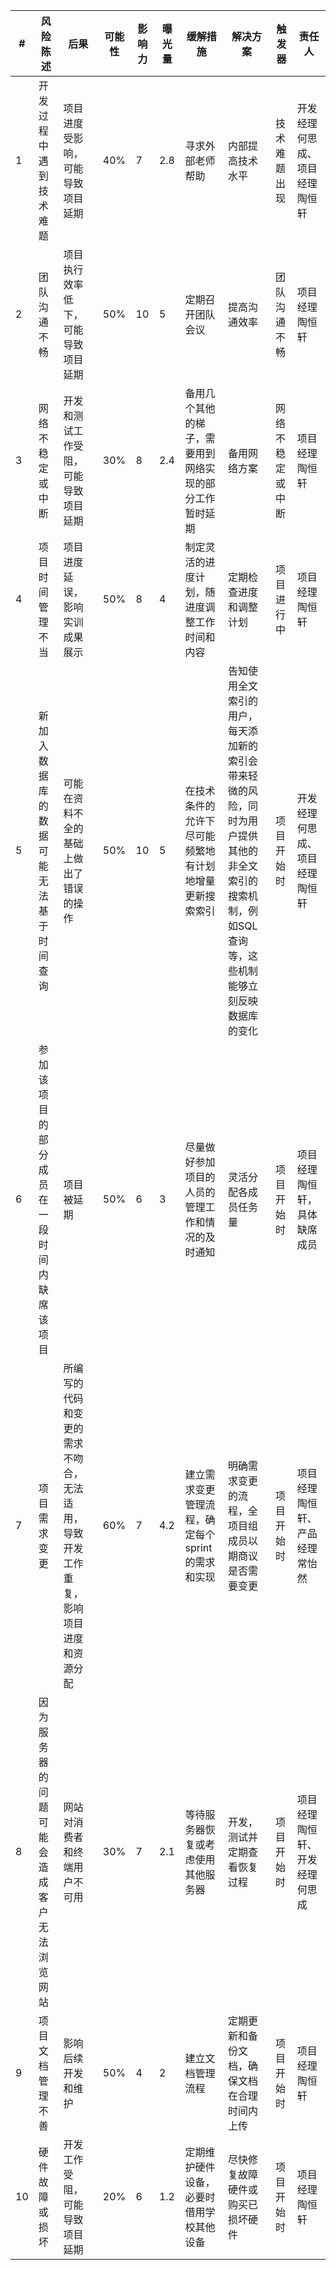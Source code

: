 | #  | 风险陈述                     | 后果                     | 可能性 | 影响力 | 曝光量 | 缓解措施               | 解决方案                               | 触发器       | 责任人            |
|----|------------------------------|--------------------------|--------|--------|--------|------------------------|----------------------------------------|--------------|------------------|
| 1  | 开发过程中遇到技术难题       | 项目进度受影响，可能导致项目延期 | 40%    | 7      | 2.8    | 寻求外部老师帮助       | 内部提高技术水平                       | 技术难题出现 | 开发经理何思成、项目经理陶恒轩 |
| 2  | 团队沟通不畅                 | 项目执行效率低下，可能导致项目延期 | 50%    | 10     | 5      | 定期召开团队会议       | 提高沟通效率                           | 团队沟通不畅 | 项目经理陶恒轩     |
| 3  | 网络不稳定或中断             | 开发和测试工作受阻，可能导致项目延期 | 30%    | 8      | 2.4    | 备用几个其他的梯子，需要用到网络实现的部分工作暂时延期 | 备用网络方案 | 网络不稳定或中断 | 项目经理陶恒轩     |
| 4  | 项目时间管理不当             | 项目进度延误，影响实训成果展示   | 50%    | 8      | 4      | 制定灵活的进度计划，随进度调整工作时间和内容 | 定期检查进度和调整计划                 | 项目进行中   | 项目经理陶恒轩     |
| 5  | 新加入数据库的数据可能无法基于时间查询 | 可能在资料不全的基础上做出了错误的操作 | 50%    | 10     | 5      | 在技术条件的允许下尽可能频繁地有计划地增量更新搜索索引 | 告知使用全文索引的用户，每天添加新的索引会带来轻微的风险，同时为用户提供其他的非全文索引的搜索机制，例如SQL查询等，这些机制能够立刻反映数据库的变化 | 项目开始时   | 开发经理何思成、项目经理陶恒轩 |
| 6  | 参加该项目的部分成员在一段时间内缺席该项目 | 项目被延期               | 50%    | 6      | 3      | 尽量做好参加项目的人员的管理工作和情况的及时通知 | 灵活分配各成员任务量                   | 项目开始时   | 项目经理陶恒轩，具体缺席成员 |
| 7  | 项目需求变更                 | 所编写的代码和变更的需求不吻合，无法适用，导致开发工作重复，影响项目进度和资源分配 | 60%    | 7      | 4.2    | 建立需求变更管理流程，确定每个sprint的需求和实现 | 明确需求变更的流程，全项目组成员以期商议是否需要变更 | 项目开始时   | 项目经理陶恒轩、产品经理常怡然 |
| 8  | 因为服务器的问题可能会造成客户无法浏览网站 | 网站对消费者和终端用户不可用 | 30%    | 7      | 2.1    | 等待服务器恢复或考虑使用其他服务器 | 开发，测试并定期查看恢复过程           | 项目开始时   | 项目经理陶恒轩、开发经理何思成 |
| 9  | 项目文档管理不善             | 影响后续开发和维护         | 50%    | 4      | 2      | 建立文档管理流程       | 定期更新和备份文档，确保文档在合理时间内上传 | 项目开始时   | 项目经理陶恒轩     |
| 10 | 硬件故障或损坏               | 开发工作受阻，可能导致项目延期 | 20%    | 6      | 1.2    | 定期维护硬件设备，必要时借用学校其他设备 | 尽快修复故障硬件或购买已损坏硬件         | 项目开始时   | 项目经理陶恒轩     |
